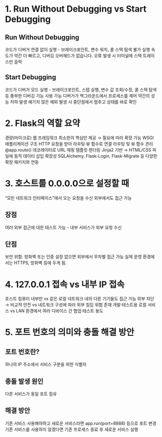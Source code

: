 # 1. Run Without Debugging vs Start Debugging

## Run Without Debugging
코드가 디버거 연결 없이 실행 - 브레이크포인트, 변수 워치, 콜 스택 탐색 불가
실행 속도가 약간 더 빠르고, 디버깅 오버헤드가 없습니다.
오류 발생 시 터미널에 스택 트레이스만 출력

## Start Debugging
코드가 디버거 모드 실행 - 브레이크포인트, 스텝 실행, 변수 값 조회/수정, 콜 스택 탐색 등 풍부한 디버깅 기능 사용 가능
디버거가 백그라운드에서 프로세스를 제어 약간의 성능 저하 발생
예기치 않은 예외 발생 시 중단점에서 멈추고 상태를 바로 확인


# 2. Flask의 역할 요약
경량(마이크로) 웹 프레임워크
최소한의 핵심만 제공 → 필요에 따라 확장 가능
WSGI 애플리케이션 구조
HTTP 요청을 받아 라우팅·뷰 함수로 연결
라우팅 및 뷰 함수 관리
@app.route() 데코레이터로 URL 매핑
템플릿 렌더링
Jinja2 기반 → HTML/CSS 파일에 동적 데이터 삽입
확장성
SQLAlchemy, Flask-Login, Flask-Migrate 등 다양한 확장 패키지와 연동

# 3. 호스트를 0.0.0.0으로 설정할 때
“모든 네트워크 인터페이스”에서 오는 요청을 수신
외부에서도 접근 가능

## 장점

여러 외부 접근에 대한 테스트 가능 - 내부 서비스가 외부 요청 수신

## 단점
보안 위험: 방화벽 또는 인증 설정 없으면 외부에서 무차별 접근 가능
실제 운영 환경에서는 HTTPS, 방화벽 등에 두게 됨.

# 4. 127.0.0.1 접속 vs 내부 IP 접속
호스트 컴퓨터 내부만 vs 같은 로컬 네트워크 내의 다른 기기들도 접근 가능
외부 차단 → 비교적 안전 vs 네트워크 구성에 따라 외부 침입 위험 존재
개발·테스트용 로컬 서비스 vs LAN 환경에서 여러 디바이스 간 협업·테스트 용도

# 5. 포트 번호의 의미와 충돌 해결 방안
## 포트 번호란?
하나의 IP 주소에서 서비스 구분을 위한 식별자
## 충돌 발생 원인
다른 서비스가 동일 포트 점유
## 해결 방안
기존 서비스 사용해야하고 새로운 서비스라면 app.run(port=8888) 등으로 포트 변경
기존 서비스를 사용하지 않겠다면 기존 프로세스 종료 후 새로운 서비스 실행